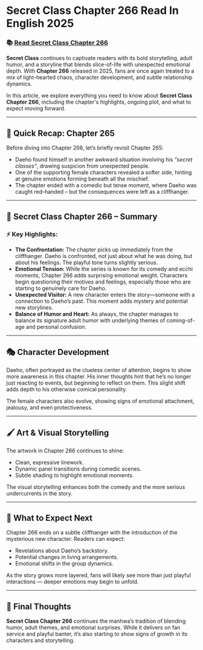 # Secret Class Chapter 266 Read In English 2025
<h3>📚 <a href="https://video2leaks.com/" rel="nofollow">Read Secret Class Chapter 266</a></h3>


**Secret Class** continues to captivate readers with its bold storytelling, adult humor, and a storyline that blends slice-of-life with unexpected emotional depth. With **Chapter 266** released in 2025, fans are once again treated to a mix of light-hearted chaos, character development, and subtle relationship dynamics.

In this article, we explore everything you need to know about **Secret Class Chapter 266**, including the chapter's highlights, ongoing plot, and what to expect moving forward.

---

## 📖 Quick Recap: Chapter 265

Before diving into Chapter 266, let’s briefly revisit Chapter 265:

* Daeho found himself in another awkward situation involving his *"secret classes"*, drawing suspicion from unexpected people.
* One of the supporting female characters revealed a softer side, hinting at genuine emotions forming beneath all the mischief.
* The chapter ended with a comedic but tense moment, where Daeho was caught red-handed – but the consequences were left as a cliffhanger.

---

## 🔎 Secret Class Chapter 266 – Summary

### ⚡ Key Highlights:

* **The Confrontation:** The chapter picks up immediately from the cliffhanger. Daeho is confronted, not just about what he was doing, but about his feelings. The playful tone turns slightly serious.
* **Emotional Tension:** While the series is known for its comedy and ecchi moments, Chapter 266 adds surprising emotional weight. Characters begin questioning their motives and feelings, especially those who are starting to genuinely care for Daeho.
* **Unexpected Visitor:** A new character enters the story—someone with a connection to Daeho’s past. This moment adds mystery and potential new storylines.
* **Balance of Humor and Heart:** As always, the chapter manages to balance its signature adult humor with underlying themes of coming-of-age and personal confusion.

---

## 🎭 Character Development

Daeho, often portrayed as the clueless center of attention, begins to show more awareness in this chapter. His inner thoughts hint that he’s no longer just reacting to events, but beginning to reflect on them. This slight shift adds depth to his otherwise comical personality.

The female characters also evolve, showing signs of emotional attachment, jealousy, and even protectiveness.

---

## 🖌️ Art & Visual Storytelling

The artwork in Chapter 266 continues to shine:

* Clean, expressive linework.
* Dynamic panel transitions during comedic scenes.
* Subtle shading to highlight emotional moments.

The visual storytelling enhances both the comedy and the more serious undercurrents in the story.

---

## 🔮 What to Expect Next

Chapter 266 ends on a subtle cliffhanger with the introduction of the mysterious new character. Readers can expect:

* Revelations about Daeho’s backstory.
* Potential changes in living arrangements.
* Emotional shifts in the group dynamics.

As the story grows more layered, fans will likely see more than just playful interactions — deeper emotions may begin to unfold.

---

## 📢 Final Thoughts

**Secret Class Chapter 266** continues the manhwa’s tradition of blending humor, adult themes, and emotional surprises. While it delivers on fan service and playful banter, it’s also starting to show signs of growth in its characters and storytelling.
